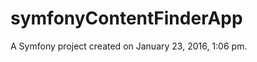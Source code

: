 symfonyContentFinderApp
=======================

A Symfony project created on January 23, 2016, 1:06 pm.
